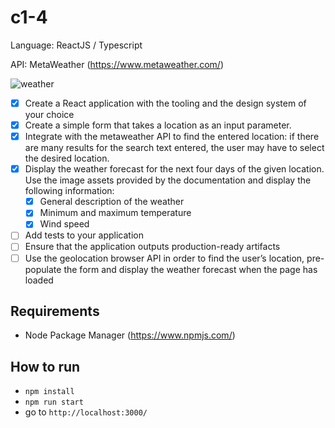 # c1-4
Language: ReactJS / Typescript

API: MetaWeather (https://www.metaweather.com/)

![weather](https://user-images.githubusercontent.com/48437598/99189067-74f87000-27b3-11eb-904d-e711fc062aca.png)

- [X] Create a React application with the tooling and the design system of your choice
- [X] Create a simple form that takes a location as an input parameter.
- [X] Integrate with the metaweather API to find the entered location: if there are many results for the search text entered, the user may have to select the desired location.
- [X] Display the weather forecast for the next four days of the given location. Use the image assets provided by the documentation and display the following information:
    - [X] General description of the weather
    - [X] Minimum and maximum temperature
    - [X] Wind speed
- [ ] Add tests to your application
- [ ] Ensure that the application outputs production-ready artifacts
- [ ] Use the geolocation browser API in order to find the user’s location, pre-populate the form and display the weather forecast when the page has loaded

## Requirements
- Node Package Manager (https://www.npmjs.com/)

## How to run
- `npm install`
- `npm run start`
- go to `http://localhost:3000/`
